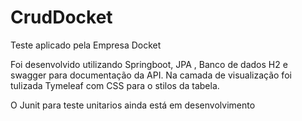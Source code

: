 # CrudDocket

Teste aplicado pela Empresa Docket 


 

Foi desenvolvido utilizando Springboot, JPA , Banco de dados H2 e  swagger para documentação da API. Na camada de visualização foi tulizada Tymeleaf com CSS para o stilos da tabela. 

O Junit para teste unitarios ainda está em desenvolvimento


